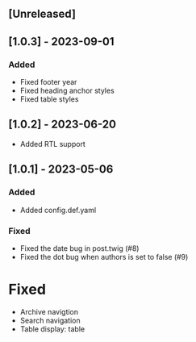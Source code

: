 ## [Unreleased]

## [1.0.3] - 2023-09-01

### Added
- Fixed footer year
- Fixed heading anchor styles
- Fixed table styles

## [1.0.2] - 2023-06-20
- Added RTL support

## [1.0.1] - 2023-05-06

### Added

- Added config.def.yaml

### Fixed

- Fixed the date bug in post.twig (#8)
- Fixed the dot bug when authors is set to false (#9)

# Fixed
- Archive navigtion
- Search navigation
- Table display: table